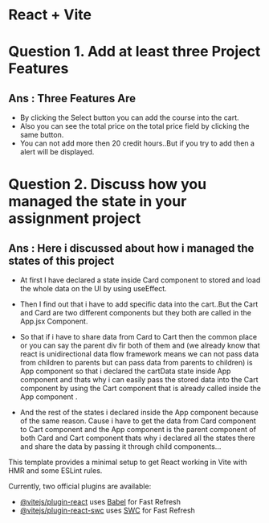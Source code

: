 # React + Vite
# Question 1. Add at least three Project Features

## Ans : Three Features Are

* By clicking the Select button you can add the course into the cart.
* Also you can see the total price on the total price field by clicking the same  button.
* You can not add more then 20 credit hours..But if you try to add then a alert will be displayed.

# Question 2. Discuss how you managed the state in your assignment project

## Ans : Here i discussed about how i managed the states of this project

* At first I have declared a state inside Card component to stored and load the whole data on the UI by using useEffect.

* Then I find out that i have to add specific data into the cart..But the Cart and Card are two different components but they both are called in the App.jsx Component.

* So that if i have to share data from Card to Cart then the common place or you can say the parent div fir both of them and (we already know that react is unidirectional data flow framework means we can not pass data from children to parents but can pass data from parents to children) is App component so that i declared the cartData state inside App component and thats why i can easily pass the stored data into the Cart component by using the Cart component that is already called inside the App component .

* And the rest of the states i declared inside the App component because of the same reason. Cause i have to get the data from Card component to Cart component and the App component is the parent component of both Card and Cart component thats why i declared all the states there and share the data by passing it through child components...

This template provides a minimal setup to get React working in Vite with HMR and some ESLint rules.

Currently, two official plugins are available:

- [@vitejs/plugin-react](https://github.com/vitejs/vite-plugin-react/blob/main/packages/plugin-react/README.md) uses [Babel](https://babeljs.io/) for Fast Refresh
- [@vitejs/plugin-react-swc](https://github.com/vitejs/vite-plugin-react-swc) uses [SWC](https://swc.rs/) for Fast Refresh
